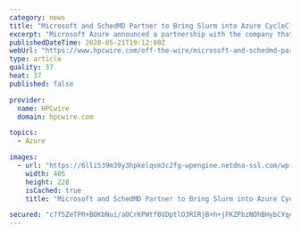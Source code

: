 ```yaml
---
category: news
title: "Microsoft and SchedMD Partner to Bring Slurm into Azure CycleCloud"
excerpt: "Microsoft Azure announced a partnership with the company that developed the open source Slurm workload manager, SchedMD. In a blog posted"
publishedDateTime: 2020-05-21T19:12:00Z
webUrl: "https://www.hpcwire.com/off-the-wire/microsoft-and-schedmd-partner-to-bring-slurm-into-azure-cyclecloud/"
type: article
quality: 37
heat: 37
published: false

provider:
  name: HPCwire
  domain: hpcwire.com

topics:
  - Azure

images:
  - url: "https://6lli539m39y3hpkelqsm3c2fg-wpengine.netdna-ssl.com/wp-content/uploads/2020/05/Nvidia_graphic_700x-405x228.jpg"
    width: 405
    height: 228
    isCached: true
    title: "Microsoft and SchedMD Partner to Bring Slurm into Azure CycleCloud"

secured: "c7f5ZeTPR+BOKbNui/aOCrKPWtf0VDptlO3RIRjB+h+jFKZPbzNOhBHybCYqcbpP2khXZ0g2NMgJiil4mBgAV+dIaRcslXI6UJFJwZ3O6rLCLSjRapIYi9CaoS1wvkreiHcHLtN3DRmoSp/mj/lU+Z/XKty1QNC8V6E10j2NFxtfoykH8Kd2vPj4xapwJ1NRD6TlR+bWb5+pCe33gIyqi3eVq1ka8Xifun4qKbE535CRVaiqdpmQBtXryHGLFeJ9CZV+Ep0/EwD2inf9QjarQOHzvHj2oyx7Y0FeWaGUWl/sVWRAHx9N4VfgFeUOG8uQ5V2GCsMhEnA4lMRf0wI7TbI7aeW6fUr5YJpz9U3YsF8jx/EyOo2YTxi7x4HouLT/qvBqtYo8p2aSkBmYQy+q8N35uODNrHu0cRrzMXOFoBfa+cS4ES3NlQ76kmc/0C35Cnk5whsuIhczVVVhC0J01jblqScu3uOH4ilxv0x0roo=;Uv7pttpuhpx9NmODepCGuQ=="
---
```


